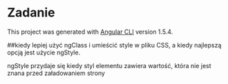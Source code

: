 # Zadanie

This project was generated with [Angular CLI](https://github.com/angular/angular-cli) version 1.5.4.

##kiedy lepiej użyć ngClass i umieścić style w pliku CSS, a kiedy najlepszą opcją jest użycie ngStyle.

ngStyle przydaje się kiedy styl elementu zawiera wartość, która nie jest znana przed załadowaniem strony